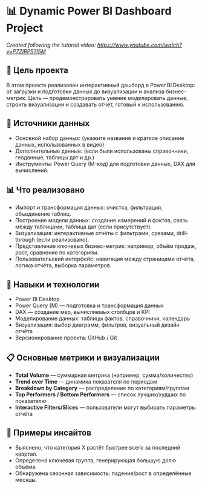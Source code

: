 # 📊 Dynamic Power BI Dashboard Project  
_Created following the tutorial video: https://www.youtube.com/watch?v=P7ZlRP5115M_

## 🎯 Цель проекта  
В этом проекте реализован интерактивный дашборд в Power BI Desktop: от загрузки и подготовки данных до визуализации и анализа бизнес-метрик. Цель — продемонстрировать умение моделировать данные, строить визуализации и создавать отчёт, готовый к использованию.

## 🧰 Источники данных  
- Основной набор данных: (укажите название и краткое описание данных, использованных в видео)  
- Дополнительные данные: (если были использованы справочники, геоданные, таблицы дат и др.)  
- Инструменты: Power Query (M-код) для подготовки данных, DAX для вычислений.

## 📊 Что реализовано  
- Импорт и трансформация данных: очистка, фильтрация, объединение таблиц.  
- Построение модели данных: создание измерений и фактов, связь между таблицами, таблица дат (если присутствует).  
- Визуализация: интерактивные отчёты с фильтрами, срезами, drill-through (если реализовано).  
- Представление ключевых бизнес-метрик: например, объём продаж, рост, сравнение по категориям.  
- Пользовательский интерфейс: навигация между страницами отчёта, логика отчёта, выборка параметров.

## 🎯 Навыки и технологии  
- Power BI Desktop  
- Power Query (M) — подготовка и трансформация данных  
- DAX — создание мер, вычисляемых столбцов и KPI  
- Моделирование данных: таблицы фактов, справочники, календарь  
- Визуализация: выбор диаграмм, фильтров, визуальный дизайн отчёта  
- Версионирование проекта: GitHub / Git

## 📋 Основные метрики и визуализации  
- **Total Volume** — суммарная метрика (например, сумма/количество)  
- **Trend over Time** — динамика показателя по периодам  
- **Breakdown by Category** — распределение по категориям/группам  
- **Top Performers / Bottom Performers** — список лучших/худших по показателю  
- **Interactive Filters/Slices** — пользователи могут выбирать параметры отчёта

## 📝 Примеры инсайтов  
- Выяснено, что категория X растёт быстрее всего за последний квартал.  
- Определена ключевая группа, генерирующая большую долю объёма.  
- Обнаружена сезонная зависимость: падение/рост в определённые месяцы.

